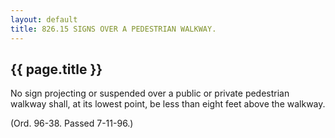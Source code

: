 ```yaml
---
layout: default 
title: 826.15 SIGNS OVER A PEDESTRIAN WALKWAY.
---
```


{{ page.title }}
----------------

No sign projecting or suspended over a public or private pedestrian
walkway shall, at its lowest point, be less than eight feet above the
walkway.

(Ord. 96-38. Passed 7-11-96.)
